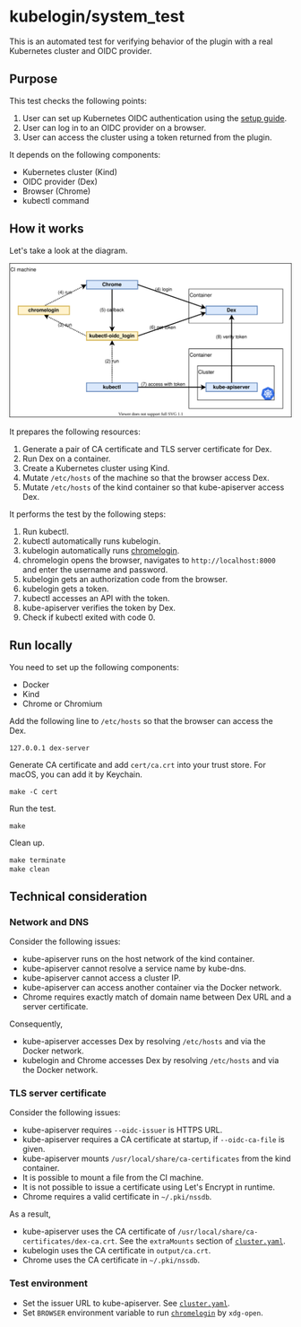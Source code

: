 # kubelogin/system_test

This is an automated test for verifying behavior of the plugin with a real Kubernetes cluster and OIDC provider.

## Purpose

This test checks the following points:

1. User can set up Kubernetes OIDC authentication using the [setup guide](../docs/setup.md).
1. User can log in to an OIDC provider on a browser.
1. User can access the cluster using a token returned from the plugin.

It depends on the following components:

- Kubernetes cluster (Kind)
- OIDC provider (Dex)
- Browser (Chrome)
- kubectl command

## How it works

Let's take a look at the diagram.

![diagram](../docs/system-test-diagram.svg)

It prepares the following resources:

1. Generate a pair of CA certificate and TLS server certificate for Dex.
1. Run Dex on a container.
1. Create a Kubernetes cluster using Kind.
1. Mutate `/etc/hosts` of the machine so that the browser access Dex.
1. Mutate `/etc/hosts` of the kind container so that kube-apiserver access Dex.

It performs the test by the following steps:

1. Run kubectl.
1. kubectl automatically runs kubelogin.
1. kubelogin automatically runs [chromelogin](login/chromelogin).
1. chromelogin opens the browser, navigates to `http://localhost:8000` and enter the username and password.
1. kubelogin gets an authorization code from the browser.
1. kubelogin gets a token.
1. kubectl accesses an API with the token.
1. kube-apiserver verifies the token by Dex.
1. Check if kubectl exited with code 0.

## Run locally

You need to set up the following components:

- Docker
- Kind
- Chrome or Chromium

Add the following line to `/etc/hosts` so that the browser can access the Dex.

```
127.0.0.1 dex-server
```

Generate CA certificate and add `cert/ca.crt` into your trust store.
For macOS, you can add it by Keychain.

```shell script
make -C cert
```

Run the test.

```shell script
make
```

Clean up.

```shell script
make terminate
make clean
```

## Technical consideration

### Network and DNS

Consider the following issues:

- kube-apiserver runs on the host network of the kind container.
- kube-apiserver cannot resolve a service name by kube-dns.
- kube-apiserver cannot access a cluster IP.
- kube-apiserver can access another container via the Docker network.
- Chrome requires exactly match of domain name between Dex URL and a server certificate.

Consequently,

- kube-apiserver accesses Dex by resolving `/etc/hosts` and via the Docker network.
- kubelogin and Chrome accesses Dex by resolving `/etc/hosts` and via the Docker network.

### TLS server certificate

Consider the following issues:

- kube-apiserver requires `--oidc-issuer` is HTTPS URL.
- kube-apiserver requires a CA certificate at startup, if `--oidc-ca-file` is given.
- kube-apiserver mounts `/usr/local/share/ca-certificates` from the kind container.
- It is possible to mount a file from the CI machine.
- It is not possible to issue a certificate using Let's Encrypt in runtime.
- Chrome requires a valid certificate in `~/.pki/nssdb`.

As a result,

- kube-apiserver uses the CA certificate of `/usr/local/share/ca-certificates/dex-ca.crt`. See the `extraMounts` section of [`cluster.yaml`](cluster/cluster.yaml).
- kubelogin uses the CA certificate in `output/ca.crt`.
- Chrome uses the CA certificate in `~/.pki/nssdb`.

### Test environment

- Set the issuer URL to kube-apiserver. See [`cluster.yaml`](cluster/cluster.yaml).
- Set `BROWSER` environment variable to run [`chromelogin`](login/chromelogin) by `xdg-open`.
